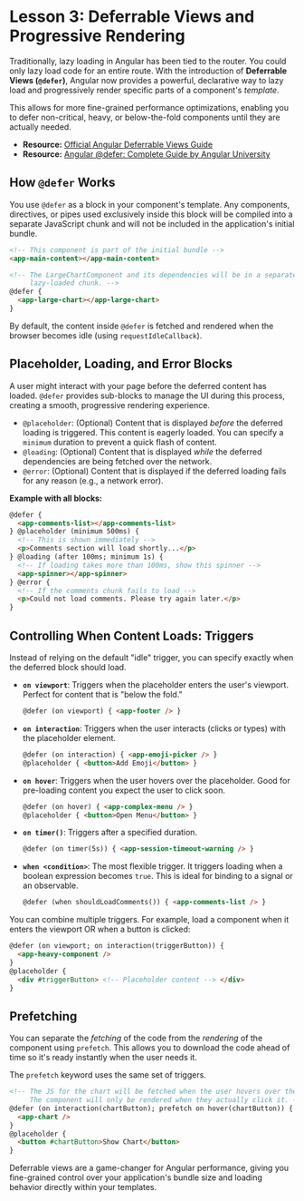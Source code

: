 # Lesson 3: Deferrable Views and Progressive Rendering

Traditionally, lazy loading in Angular has been tied to the router. You could only lazy load code for an entire route. With the introduction of **Deferrable Views (`@defer`)**, Angular now provides a powerful, declarative way to lazy load and progressively render specific parts of a component's *template*.

This allows for more fine-grained performance optimizations, enabling you to defer non-critical, heavy, or below-the-fold components until they are actually needed.

- **Resource:** [Official Angular Deferrable Views Guide](https://angular.dev/guide/templates/defer)
- **Resource:** [Angular @defer: Complete Guide by Angular University](https://blog.angular-university.io/angular-defer/)

## How `@defer` Works

You use `@defer` as a block in your component's template. Any components, directives, or pipes used exclusively inside this block will be compiled into a separate JavaScript chunk and will not be included in the application's initial bundle.

```html
<!-- This component is part of the initial bundle -->
<app-main-content></app-main-content>

<!-- The LargeChartComponent and its dependencies will be in a separate,
     lazy-loaded chunk. -->
@defer {
  <app-large-chart></app-large-chart>
}
```
By default, the content inside `@defer` is fetched and rendered when the browser becomes idle (using `requestIdleCallback`).

## Placeholder, Loading, and Error Blocks

A user might interact with your page before the deferred content has loaded. `@defer` provides sub-blocks to manage the UI during this process, creating a smooth, progressive rendering experience.

-   `@placeholder`: (Optional) Content that is displayed *before* the deferred loading is triggered. This content is eagerly loaded. You can specify a `minimum` duration to prevent a quick flash of content.
-   `@loading`: (Optional) Content that is displayed *while* the deferred dependencies are being fetched over the network.
-   `@error`: (Optional) Content that is displayed if the deferred loading fails for any reason (e.g., a network error).

**Example with all blocks:**
```html
@defer {
  <app-comments-list></app-comments-list>
} @placeholder (minimum 500ms) {
  <!-- This is shown immediately -->
  <p>Comments section will load shortly...</p>
} @loading (after 100ms; minimum 1s) {
  <!-- If loading takes more than 100ms, show this spinner -->
  <app-spinner></app-spinner>
} @error {
  <!-- If the comments chunk fails to load -->
  <p>Could not load comments. Please try again later.</p>
}
```

## Controlling When Content Loads: Triggers

Instead of relying on the default "idle" trigger, you can specify exactly when the deferred block should load.

-   **`on viewport`**: Triggers when the placeholder enters the user's viewport. Perfect for content that is "below the fold."
    ```html
    @defer (on viewport) { <app-footer /> }
    ```
-   **`on interaction`**: Triggers when the user interacts (clicks or types) with the placeholder element.
    ```html
    @defer (on interaction) { <app-emoji-picker /> }
    @placeholder { <button>Add Emoji</button> }
    ```
-   **`on hover`**: Triggers when the user hovers over the placeholder. Good for pre-loading content you expect the user to click soon.
    ```html
    @defer (on hover) { <app-complex-menu /> }
    @placeholder { <button>Open Menu</button> }
    ```
-   **`on timer()`**: Triggers after a specified duration.
    ```html
    @defer (on timer(5s)) { <app-session-timeout-warning /> }
    ```
-   **`when <condition>`**: The most flexible trigger. It triggers loading when a boolean expression becomes `true`. This is ideal for binding to a signal or an observable.
    ```html
    @defer (when shouldLoadComments()) { <app-comments-list /> }
    ```

You can combine multiple triggers. For example, load a component when it enters the viewport OR when a button is clicked:
```html
@defer (on viewport; on interaction(triggerButton)) {
  <app-heavy-component />
}
@placeholder {
  <div #triggerButton> <!-- Placeholder content --> </div>
}
```

## Prefetching

You can separate the *fetching* of the code from the *rendering* of the component using `prefetch`. This allows you to download the code ahead of time so it's ready instantly when the user needs it.

The `prefetch` keyword uses the same set of triggers.

```html
<!-- The JS for the chart will be fetched when the user hovers over the button.
     The component will only be rendered when they actually click it. -->
@defer (on interaction(chartButton); prefetch on hover(chartButton)) {
  <app-chart />
}
@placeholder {
  <button #chartButton>Show Chart</button>
}
```

Deferrable views are a game-changer for Angular performance, giving you fine-grained control over your application's bundle size and loading behavior directly within your templates.